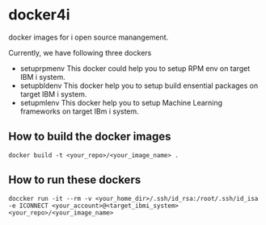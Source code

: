# docker4i
docker images for i open source manangement.

Currently, we have following three dockers 
* setuprpmenv This docker could help you to setup RPM env on target IBM i system.
* setupbldenv This docker help you to setup build ensential packages on target IBM i system.
* setupmlenv  This docker help you to setup Machine Learning frameworks on target IBm i system.

## How to build the docker images
```
docker build -t <your_repo>/<your_image_name> .
```

## How to run these dockers
```
doccker run -it --rm -v <your_home_dir>/.ssh/id_rsa:/root/.ssh/id_isa -e ICONNECT <your_account>@<target_ibmi_system> <your_repo>/<your_image_name>
```
